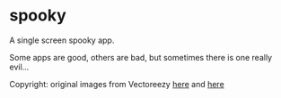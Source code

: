 # spooky

A single screen spooky app.<br>

Some apps are good, others are bad, but sometimes there is one really evil...<br>


Copyright: original images from Vectoreezy [here](https://www.vecteezy.com/vector-art/267406-green-evil-eyes-background)
and [here](https://www.vecteezy.com/vector-art/629124-happy-halloween-greeting-card-template-with-a-black-cat-by-the-window)


